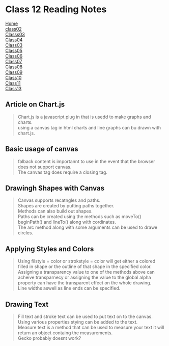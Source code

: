 # **Class 12 Reading Notes**

[Home](README.md)  
[class02](Class02.md)  
[Classs03](Class03.md)  
[Class04](Class04.md)  
[Class03](Class03.md)  
[Class05](Class05.md)  
[Class06](Class06.md)  
[Class07](Class07.md)  
[Class08](Class08.md)  
[Class09](Class09.md)  
[Class10](class10.md)  
[Class11](Class11.md)  
[Class13](Class13.md)  

## Article on Chart.js  

> Chart.js is a javascript plug in that is usedd to make graphs and charts.  
> using a canvas tag in html charts and line graphs can bu drawn with chart.js.  

## Basic usage of canvas

> falback content is importannt to use in the event that the browser does not support canvas.  
> The canvas tag does require a closing tag.  

## Drawingh Shapes with Canvas

> Canvas supports recatngles and paths.  
> Shapes are created by putting paths together.  
> Methods can also build out shapes.  
> Paths can be created using the methods such as moveTo() beginPath() and lineTo() along with cordinates.  
> The arc method  along with some arguments can be used to drawe circles.  

## Applying Styles and Colors

> Using filstyle = color or strokstyle = color will get either a colored filled in shape or the outline of that shape in the specified color.  
> Assigning a transparency value to one of the methods above can acheive transparnecy or assigning the value to the global alpha property can have the transparent effect on the whole drawing.  
> Line widths aswell as line ends can be specified.  

## Drawing Text

> Fill text and stroke text can be used to put text on to the canvas.  
> Using various properties stying can be added to the text.  
> Measure text is a method that can be used to measure your text it will return an object containg the measurements.  
> Gecko probably doesnt work?  
